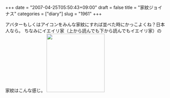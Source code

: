 +++
date = "2007-04-25T05:50:43+09:00"
draft = false
title = "家紋ジョイナス"
categories = ["diary"]
slug = "1961"
+++

アバターもしくはアイコンをみんな家紋にすれば並べた時にかっこよくね？日本人なら。
ちなみにイエイリ家（上から読んでも下から読んでもイエイリ家）の家紋はこんな感じ。
<img src="http://ieiriblog.img.jugem.jp/20070425_307941.gif" width="183" height="185" alt="" class="pict" />
